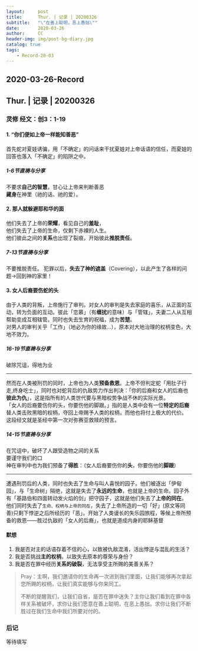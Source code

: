 ```yaml
---
layout:     post
title:      Thur. | 记录 | 20200326
subtitle:   "\"在善上聪明，恶上愚拙\""
date:       2020-03-26
author:     CC
header-img: img/post-bg-diary.jpg
catalog: true
tags:
    - Record-20-03
---
```


## 2020-03-26-Record

## Thur. | 记录 | 20200326

### 灵修 经文：创3：1-19

#### 1. “你们便如上帝一样能知善恶”

首先蛇对夏娃诱骗，用「不确定」的问话来干扰夏娃对上帝话语的信任，而夏娃的回答也落入「不确定」的陷阱之中。

##### 1-6节直祷与分享

不要求**自己的智慧**，甘心让上帝来判断善恶  
**藏身**在神里（祂的话、祂的爱）。

#### 2. 那人就躲避耶和华的面

他们失去了上帝的**荣耀**，看见自己的**羞耻**，  
他们失去了上帝的生命，仅剩下赤裸的人生。  
他们彼此之间的**关系**也出现了裂痕，开始彼此**推脱责任**。

##### 7-13节直祷与分享

不要推脱责任。
犯罪以后，**失去了神的遮盖**（Covering），以此产生了各样的问题→回到神的家里！

#### 3. 女人后裔要伤蛇的头

由于人类的背叛，上帝施行了审判。对女人的审判是失去家庭的喜乐，从正面的互动，转为负面的互动。彼此「恋慕」（有**缠扰**的意味）与「管辖」，夫妻二人从互相帮助变成互相辖管。同时也失去生育的祝福，成为**苦楚**。  
对男人的审判关乎「工作」（地必为你的缘故…），原本对大地治理的权柄变色，大地不效力。

##### 16-19节直祷与分享

破除咒诅，得地为业

----
然而在人类被刑罚的同时，上帝也为人类**预备救恩**。上帝不但判定蛇「用肚子行走,终身吃士」，同时也对蛇背后的仇敌势力作出判决：「你的后裔和女人的后裔也**彼此为仇**」，这是指所有的人类世代要与黑暗权势争战不休的实际光景。  
「女人的后裔要伤你的头，你要伤他的脚跟。」指的是人类中会有一位**特定的后裔**替人类击败黑暗的权柄，夺回上帝赐予人类的权柄，而他也将付上极大的代价。  
这段经文就是圣经中第一次对弥赛亚救赎的预言。

##### 14-15节直祷与分享

在咒诅中，破坏了人跟受造物之间的关系  
要谨守我们的口  
神在审判中也为我们预备了**得胜**：（女人后裔要伤你的**头**，你要伤他的**脚跟**）

----

遭遇刑罚后的人类，同时也失去了生命与叫人喜悦的园子。他们被逐出「伊甸园」，与「生命树」隔绝，这就是失去了**永远的生命**，也就是上帝的生命。园子外有「基路伯和四面转动发火焰的剑」把守园子，这就是他们失去了**上帝的同在**。  
他们同时失去了`生命、权柄与上帝的同在`，失去了上帝所造的一切「好」(原文等同善)只剩下悖逆之后所经历的「恶」。开始了人类谩长的失乐园旅程，等候上帝所预备的救恩——胜过仇敌的「女人的后裔」，也就是道成内身的耶稣基督

#### 默想

1. 我是否对主的话语存着不信的心，以致被仇敌混淆，活出悖逆与混乱的生活？
2. 我是否挑战**主的权柄**，以致失去原本的尊荣与身份？
3. 我是否在罪中经历**关系的破裂**，无法享受主所赐的美善关系？

> Pray：主啊，我们邀请你的生命再一次进到我们里面，让我们能够再次拿起您所赐的权柄，让我们真实能够与你来同工。
>  
> 不断的提醒我们，让我们自省，是否在罪中迷失？主你让我们看到在罪中各样关系被破坏，求你让我们愿意在善上聪明，在恶上愚拙。求你让我们不断胜过在我们生命中我们所要对付的。

### 后记

等待填写
